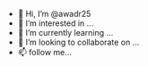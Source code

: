 - 👋 Hi, I’m @awadr25
- 👀 I’m interested in ...
- 🌱 I’m currently learning ...
- 💞️ I’m looking to collaborate on ...
- 📫 follow me...

<!---
awadr25/awadr25 is a ✨ special ✨ repository because its `README.md` (this file) appears on your GitHub profile.
You can click the Preview link to take a look at your changes.
--->
